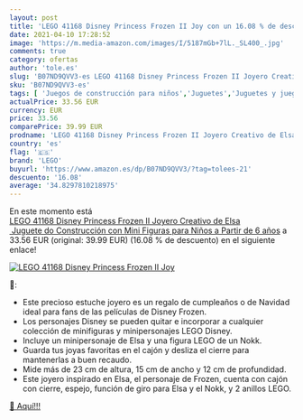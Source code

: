 ```yaml
---
layout: post
title: 'LEGO 41168 Disney Princess Frozen II Joy con un 16.08 % de descuento'
date: 2021-04-10 17:28:52
image: 'https://m.media-amazon.com/images/I/5187mGb+7lL._SL400_.jpg'
comments: true
category: ofertas
author: 'tole.es'
slug: 'B07ND9QVV3-es LEGO 41168 Disney Princess Frozen II Joyero Creativo de...'
sku: 'B07ND9QVV3-es'
tags: [ 'Juegos de construcción para niños','Juguetes','Juguetes y juegos','lego', ]
actualPrice: 33.56 EUR
currency: EUR
price: 33.56
comparePrice: 39.99 EUR
prodname: 'LEGO 41168 Disney Princess Frozen II Joyero Creativo de Elsa  Juguete do Construcción con Mini Figuras para Niños a Partir de 6 años'
country: 'es'
flag: '🇪🇸'
brand: 'LEGO'
buyurl: 'https://www.amazon.es/dp/B07ND9QVV3/?tag=tolees-21'
descuento: '16.08'
average: '34.8297810218975'
---
```


En este momento está [LEGO 41168 Disney Princess Frozen II Joyero Creativo de Elsa  Juguete do Construcción con Mini Figuras para Niños a Partir de 6 años](https://www.amazon.es/dp/B07ND9QVV3/?tag=tolees-21) a 33.56 EUR (original: 39.99 EUR) (16.08 %  de descuento) en el siguiente enlace!

[![LEGO 41168 Disney Princess Frozen II Joy](https://m.media-amazon.com/images/I/5187mGb+7lL._SL400_.jpg)](https://www.amazon.es/dp/B07ND9QVV3/?tag=tolees-21)

🔎:

- Este precioso estuche joyero es un regalo de cumpleaños o de Navidad ideal para fans de las películas de Disney Frozen.
- Los personajes Disney se pueden quitar e incorporar a cualquier colección de minifiguras y minipersonajes LEGO Disney.
- Incluye un minipersonaje de Elsa y una figura LEGO de un Nokk.
- Guarda tus joyas favoritas en el cajón y desliza el cierre para mantenerlas a buen recaudo.
- Mide más de 23 cm de altura, 15 cm de ancho y 12 cm de profundidad.
- Este joyero inspirado en Elsa, el personaje de Frozen, cuenta con cajón con cierre, espejo, función de giro para Elsa y el Nokk, y 2 anillos LEGO.

[🛒 Aquí!!!](https://www.amazon.es/dp/B07ND9QVV3/?tag=tolees-21)
